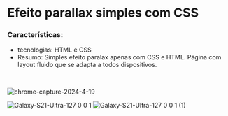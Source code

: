 # Efeito parallax simples com CSS


### Características:
- tecnologias: HTML e CSS
- Resumo: Simples efeito paralax apenas com CSS e HTML. Página com layout fluido que se adapta a todos dispositivos.

<br />


![chrome-capture-2024-4-19](https://github.com/SaymonPZ/Efeito-Parallax-Css/assets/96018720/da3aedae-66f3-40b7-a120-0110f5688c52) 

![Galaxy-S21-Ultra-127 0 0 1](https://github.com/SaymonPZ/Efeito-Parallax-Css/assets/96018720/2ecc01ed-49d8-4bd5-a5cb-696439973516)    ![Galaxy-S21-Ultra-127 0 0 1 (1)](https://github.com/SaymonPZ/Efeito-Parallax-Css/assets/96018720/405edb17-a82a-498b-83fa-95108c62c918)


